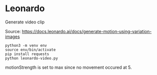 # Leonardo

Generate video clip

Source: https://docs.leonardo.ai/docs/generate-motion-using-variation-images

	python3 -m venv env
	source env/bin/activate
	pip install requests
	python leonardo-video.py

motionStrength is set to max since no movement occured at 5.